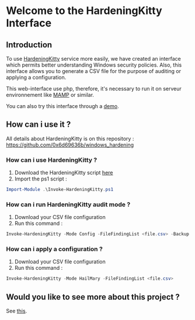 # Welcome to the HardeningKitty Interface

## Introduction

To use [HardeningKitty](https://github.com/0x6d69636b/windows_hardening) service more easily, we have created an interface which permits better understanding Windows security policies. Also, this interface allows you to generate a CSV file for the purpose of auditing or applying a configuration.

This web-interface use php, therefore, it's necessary to run it on serveur environnement like [MAMP](https://www.mamp.info/en/downloads/) or similar.

You can also try this interface through a [demo](https://ataumo-photo.fr/windows_hardening_interface/).

## How can i use it ?

All details about HardeningKitty is on this repository : https://github.com/0x6d69636b/windows_hardening

### How can i use HardeningKitty ?
1. Download the HardeningKitty script [here](https://github.com/0x6d69636b/windows_hardening)
2. Import the ps1 script :
```powershell
Import-Module .\Invoke-HardeningKitty.ps1
```

### How can i run HardeningKitty audit mode ?
1. Download your CSV file configuration
2. Run this command :
```powershell
Invoke-HardeningKitty -Mode Config -FileFindingList <file.csv> -Backup
```

### How can i apply a configuration ?
1. Download your CSV file configuration
2. Run this command :
```powershell
Invoke-HardeningKitty -Mode HailMary -FileFindingList <file.csv>
```

## Would you like to see more about this project ?

See [this](https://github.com/ataumo/windows_hardening_interface/tree/main/interface).
